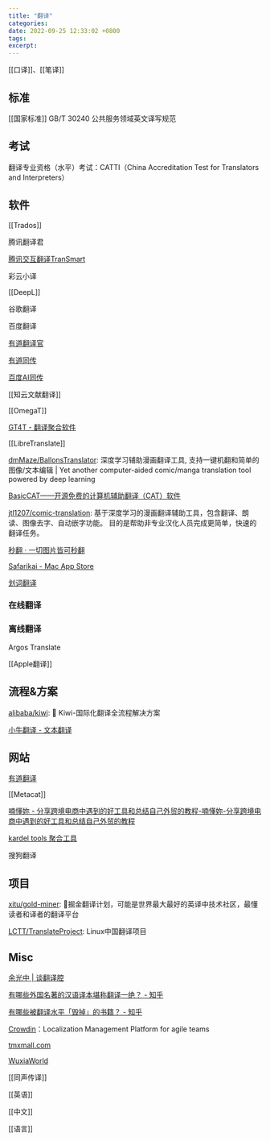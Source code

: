 ```yaml
---
title: "翻译"
categories: 
date: 2022-09-25 12:33:02 +0800
tags: 
excerpt: 
---
```


[[口译]]、[[笔译]]


## 标准

[[国家标准]] GB/T 30240 公共服务领域英文译写规范



## 考试

翻译专业资格（水平）考试：CATTI（China Accreditation Test for Translators and Interpreters）

## 软件

[[Trados]]

腾讯翻译君

[腾讯交互翻译TranSmart](https://transmart.qq.com/zh-CN/download)

彩云小译

[[DeepL]]

谷歌翻译

百度翻译

[有道翻译官](https://fanyiguan.youdao.com/)

[有道同传](https://tongchuan.youdao.com/)

[百度AI同传](https://tongchuan.baidu.com)

[[知云文献翻译]]

[[OmegaT]]

[GT4T - 翻译聚合软件](https://apps.gt4t.cn/)

[[LibreTranslate]]

[dmMaze/BallonsTranslator](https://github.com/dmMaze/BallonsTranslator): 深度学习辅助漫画翻译工具, 支持一键机翻和简单的图像/文本编辑 | Yet another computer-aided comic/manga translation tool powered by deep learning

[BasicCAT——开源免费的计算机辅助翻译（CAT）软件](https://www.basiccat.org/zh/)

[jtl1207/comic-translation](https://github.com/jtl1207/comic-translation): 基于深度学习的漫画翻译辅助工具，包含翻译、朗读、图像去字、自动嵌字功能。 目的是帮助非专业汉化人员完成更简单，快速的翻译任务。

[秒翻 · 一切图片皆可秒翻](http://personal.miaotranslation.com/)

[Safarikai - Mac App Store](https://apps.apple.com/app/safarikai/id1437951175)

[划词翻译](https://hcfy.app/)

### 在线翻译


### 离线翻译

Argos Translate

[[Apple翻译]]

## 流程&方案

[alibaba/kiwi](https://github.com/alibaba/kiwi): 🐤 Kiwi-国际化翻译全流程解决方案

[小牛翻译 - 文本翻译](https://niutrans.com/trans?type=text)

## 网站

[有道翻译](https://fanyi.youdao.com/)



[[Metacat]]

[喃懂妳 - 分享跨境电商中遇到的好工具和总结自己外贸的教程-喃懂妳-分享跨境电商中遇到的好工具和总结自己外贸的教程](https://www.nandongni.com/)

[kardel tools 聚合工具](https://tools.kardel.xyz/online)

搜狗翻译

## 项目

[xitu/gold-miner](https://github.com/xitu/gold-miner): 🥇掘金翻译计划，可能是世界最大最好的英译中技术社区，最懂读者和译者的翻译平台

[LCTT/TranslateProject](https://github.com/LCTT/TranslateProject): Linux中国翻译项目

## Misc

[余光中 | 谈翻译腔](https://mp.weixin.qq.com/s/jd7t5kwe_6eqiVKSOjc2Bw)

[有哪些外国名著的汉语译本堪称翻译一绝？ - 知乎](https://www.zhihu.com/question/287138973)

[有哪些被翻译水平「毁掉」的书籍？ - 知乎](https://www.zhihu.com/question/20104562)

[Crowdin](https://crowdin.com/)：Localization Management Platform for agile teams

[tmxmall.com](https://www.tmxmall.com/)

[WuxiaWorld](https://www.wuxiaworld.com/)

[[同声传译]]

[[英语]]

[[中文]]

[[语言]]

